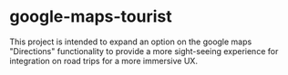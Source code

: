 # google-maps-tourist
This project is intended to expand an option on the google maps "Directions" functionality to provide a more sight-seeing experience for integration on road trips for a more immersive UX.
